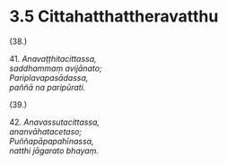 # 3.5 Cittahatthattheravatthu

(38.)

41\. _Anavaṭṭhitacittassa,_  
_saddhammaṃ avijānato;_  
_Pariplavapasādassa,_  
_paññā na paripūrati._  

(39.)

42\. _Anavassutacittassa,_  
_ananvāhatacetaso;_  
_Puññapāpapahīnassa,_  
_natthi jāgarato bhayaṃ._
